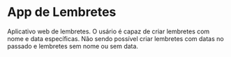 # App de Lembretes
Aplicativo web de lembretes. O usário é capaz de criar lembretes com nome e data específicas.
Não sendo possível criar lembretes com datas no passado e lembretes sem nome ou sem data.
